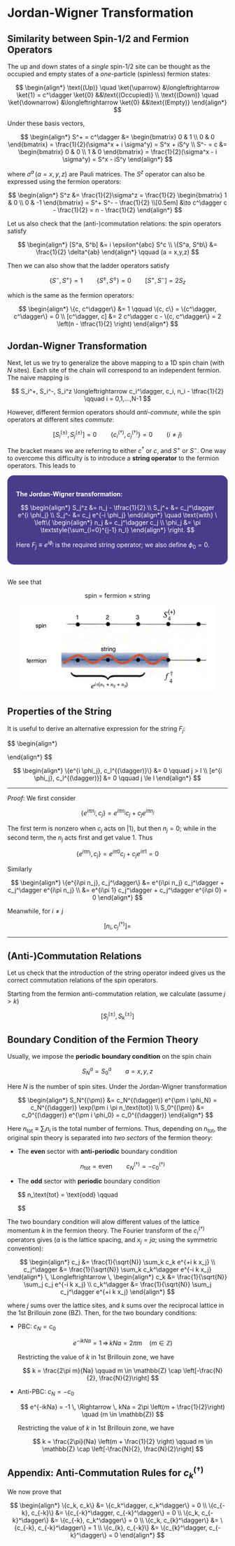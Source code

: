 <style>
    .katex {
        font-size: 1.1em;
    }
    .remark {
        border-radius: 15px;
        padding: 20px;
        background-color: SeaGreen;
        color: White;
    }
    .result {
        border-radius: 15px;
        padding: 20px;
        background-color: DarkSlateBlue;
        color: White;
    }
</style>

# Jordan-Wigner Transformation

## Similarity between Spin-1/2 and Fermion Operators

The up and down states of a *single* spin-1/2 site can be thought as the occupied and empty states of a *one*-particle (spinless) fermion states:

$$
\begin{align*}
    \text{(Up)} \quad 
    \ket{\uparrow} &\longleftrightarrow \ket{1} = c^\dagger \ket{0}
    &&\text{(Occupied)}
    \\
    \text{(Down)} \quad 
    \ket{\downarrow} &\longleftrightarrow \ket{0}
    &&\text{(Empty)}
\end{align*}
$$

Under these basis vectors, 

$$
\begin{align*}
    S^+ = c^\dagger &= \begin{bmatrix}
        0 & 1 \\
        0 & 0
    \end{bmatrix}
    = \frac{1}{2}(\sigma^x + i \sigma^y)
    = S^x + iS^y
    \\
    S^- = c &= \begin{bmatrix}
        0 & 0 \\
        1 & 0
    \end{bmatrix}
    = \frac{1}{2}(\sigma^x - i \sigma^y)
    = S^x - iS^y
\end{align*}
$$

where $\sigma^a \, (a = x,y,z)$ are Pauli matrices. The $S^z$ operator can also be expressed using the fermion operators:

$$
\begin{align*}
    S^z &= \frac{1}{2}\sigma^z = \frac{1}{2} \begin{bmatrix}
        1 & 0 \\
        0 & -1
    \end{bmatrix} 
    = S^+ S^- - \frac{1}{2} 
    \\[0.5em]
    &\to c^\dagger c - \frac{1}{2}
    = n - \frac{1}{2}
\end{align*}
$$

Let us also check that the (anti-)commutation relations: the spin operators satisfy

$$
\begin{align*}
    [S^a, S^b] &= i \epsilon^{abc} S^c
    \\
    \{S^a, S^b\} &= \frac{1}{2} \delta^{ab}
\end{align*} \qquad (a = x,y,z)
$$

Then we can also show that the ladder operators satisfy

$$
\{S^-, S^+\} = 1 \qquad
\{S^\pm, S^\pm\} = 0 \qquad
[S^+, S^-] = 2S_z 
$$

which is the same as the fermion operators:

$$
\begin{align*}
    \{c, c^\dagger\} &= 1 \qquad
    \{c, c\} = \{c^\dagger, c^\dagger\} = 0
    \\
    [c^\dagger, c] &= 2 c^\dagger c - \{c, c^\dagger\}
    = 2 \left(n - \tfrac{1}{2} \right)
\end{align*}
$$

## Jordan-Wigner Transformation

Next, let us we try to generalize the above mapping to a 1D spin chain (with $N$ sites). Each site of the chain will correspond to an independent fermion. The naive mapping is

$$
S_i^+, S_i^-, S_i^z \longleftrightarrow 
c_i^\dagger, c_i, n_i - \tfrac{1}{2}
\qquad i = 0,1,...,N-1
$$

However, different fermion operators should *anti-commute*, while the spin operators at different sites *commute*:

$$
[S_i^{(\pm)}, S_j^{(\pm)}] = 0 \qquad
\{c_i^{(\dagger)}, c_j^{(\dagger)}\} = 0 \qquad (i \ne j)
$$

The bracket means we are referring to either $c^\dagger$ or $c$, and $S^+$ or $S^-$. One way to overcome this difficulty is to introduce a **string operator** to the fermion operators. This leads to 

<div class="result">

**The Jordan-Wigner transformation:**

$$
\begin{align*}
    S_j^z &= n_j - \tfrac{1}{2}
    \\
    S_j^+ &= c_j^\dagger e^{i \phi_j}
    \\
    S_j^- &= c_j e^{-i \phi_j}
\end{align*} \quad \text{with} \ \left\{
\begin{align*}
    n_j &= c_j^\dagger c_j
    \\
    \phi_j &= \pi \textstyle{\sum_{l=0}^{j-1} n_l}
\end{align*} \right.
$$

Here $F_j \equiv e^{i\phi_j}$ is the required string operator; we also define $\phi_0 = 0$. 

</div><br>

We see that

$$
\text{spin = fermion$\times$string}
$$

<center>
<img src="images/spin-fermion.png" width="450px" alt="string operator">
</center>

## Properties of the String

It is useful to derive an alternative expression for the string $F_j$:

$$
\begin{align*}
    
\end{align*}
$$

$$
\begin{align*}
    \{e^{i \phi_j}, c_l^{(\dagger)}\} &= 0 \qquad j > l
    \\
    [e^{i \phi_j}, c_l^{(\dagger)}] &= 0 \qquad j \le l
\end{align*}
$$

----

*Proof*: We first consider

$$
\{e^{i\pi n_j}, c_j\}
= e^{i\pi n_j} c_j + c_j e^{i\pi n_j}
$$

The first term is nonzero when $c_j$ acts on $|1\rangle$, but then $n_j = 0$; while in the second term, the $n_j$ acts first and get value 1. Thus

$$
\{e^{i\pi n_j}, c_j\}
= e^{i\pi 0} c_j + c_j e^{i\pi 1} = 0
$$

Similarly 

$$
\begin{align*}
    \{e^{i\pi n_j}, c_j^\dagger\}
    &= e^{i\pi n_j} c_j^\dagger + c_j^\dagger e^{i\pi n_j}
    \\
    &= e^{i\pi 1} c_j^\dagger + c_j^\dagger e^{i\pi 0}
    = 0
\end{align*}
$$

Meanwhile, for $i \ne j$

$$
[n_i, c_j^{(\dagger)}] = 
$$

----

## (Anti-)Commutation Relations

Let us check that the introduction of the string operator indeed gives us the correct commutation relations of the spin operators.

Starting from the fermion anti-commutation relation, we calculate (assume $j > k$)

$$
[S_j^{(\pm)}, S_k^{(\pm)}]
$$

## Boundary Condition of the Fermion Theory

Usually, we impose the **periodic boundary condition** on the spin chain

$$
S_N^a = S_0^a \qquad a = x,y,z
$$

Here $N$ is the number of spin sites. Under the Jordan-Wigner transformation 

$$
\begin{align*}
    S_N^{(\pm)} &= c_N^{(\dagger)} e^{\pm i \phi_N}
    = c_N^{(\dagger)} \exp(\pm i \pi n_\text{tot})
    \\
    S_0^{(\pm)} &= c_0^{(\dagger)} e^{\pm i \phi_0}
    = c_0^{(\dagger)}
\end{align*}
$$

Here $n_\text{tot} \equiv \sum_i n_i$ is the total number of fermions. Thus, depending on $n_\text{tot}$, the original spin theory is separated into *two sectors* of the fermion theory:

- The **even** sector with **anti-periodic** boundary condition
    
    $$
    n_\text{tot} = \text{even}
    \qquad
    c_N^{(\dagger)} = -c_0^{(\dagger)}
    $$

- The **odd** sector with **periodic** boundary condition
    
    $$
    n_\text{tot} = \text{odd}
    \qquad
    
    $$

The two boundary condition will alow different values of the lattice momentum $k$ in the fermion theory. The Fourier transform of the $c_i^{(\dagger)}$ operators gives ($a$ is the lattice spacing, and $x_j = ja$; using the symmetric convention):

$$
\begin{align*}
    c_j &= \frac{1}{\sqrt{N}} \sum_k 
    c_k e^{+i k x_j} 
    \\
    c_j^\dagger &= \frac{1}{\sqrt{N}} \sum_k
    c_k^\dagger e^{-i k x_j}
\end{align*}
\, \Longleftrightarrow \,
\begin{align*}
    c_k &= \frac{1}{\sqrt{N}} \sum_j 
    c_j e^{-i k x_j} \\
    c_k^\dagger &= \frac{1}{\sqrt{N}} \sum_j 
    c_j^\dagger e^{+i k x_j}
\end{align*}
$$

where $j$ sums over the lattice sites, and $k$ sums over the reciprocal lattice in the 1st Brillouin zone (BZ). Then, for the two boundary conditions:

- PBC: $c_{N} = c_0$

    $$
    e^{-ikNa} = 1
    \, \Rightarrow \, 
    kNa = 2\pi m \quad (m \in \mathbb{Z})
    $$

    Restricting the value of $k$ in 1st Brillouin zone, we have

    $$
    k = \frac{2\pi m}{Na} \qquad
    m \in \mathbb{Z} \cap 
    \left[-\frac{N}{2}, \frac{N}{2}\right]
    $$

- Anti-PBC: $c_{N} = -c_0$
    
    $$
    e^{-ikNa} = -1
    \, \Rightarrow \, 
    kNa = 2\pi \left(m + \frac{1}{2}\right) 
    \quad (m \in \mathbb{Z})
    $$

    Restricting the value of $k$ in 1st Brillouin zone, we have

    $$
    k = \frac{2\pi}{Na}
    \left(m + \frac{1}{2} \right) \qquad
    m \in \mathbb{Z} \cap 
    \left[-\frac{N}{2}, \frac{N}{2}\right]
    $$

## Appendix: Anti-Commutation Rules for $c_k^{(\dagger)}$

We now prove that

$$
\begin{align*}
    \{c_k, c_k\} &= \{c_k^\dagger, c_k^\dagger\} = 0
    \\
    \{c_{-k}, c_{-k}\} &= \{c_{-k}^\dagger, c_{-k}^\dagger\} = 0
    \\
    \{c_k, c_{-k}^\dagger\} &= \{c_{-k}, c_k^\dagger\} = 0
    \\
    \{c_k, c_{k}^\dagger\} &= \{c_{-k}, c_{-k}^\dagger\} = 1
    \\
    \{c_{k}, c_{-k}\} &= \{c_{k}^\dagger, c_{-k}^\dagger\} = 0
\end{align*}
$$